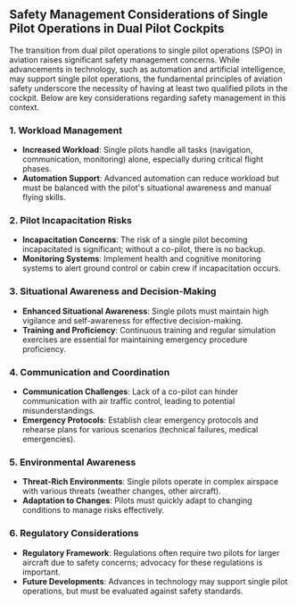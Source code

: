 ## Safety Management Considerations of Single Pilot Operations in Dual Pilot Cockpits

The transition from dual pilot operations to single pilot operations (SPO) in aviation raises significant safety management concerns. While advancements in technology, such as automation and artificial intelligence, may support single pilot operations, the fundamental principles of aviation safety underscore the necessity of having at least two qualified pilots in the cockpit. Below are key considerations regarding safety management in this context.

### 1. Workload Management

- **Increased Workload**: Single pilots handle all tasks (navigation, communication, monitoring) alone, especially during critical flight phases.
- **Automation Support**: Advanced automation can reduce workload but must be balanced with the pilot's situational awareness and manual flying skills.

### 2. Pilot Incapacitation Risks

- **Incapacitation Concerns**: The risk of a single pilot becoming incapacitated is significant; without a co-pilot, there is no backup.
- **Monitoring Systems**: Implement health and cognitive monitoring systems to alert ground control or cabin crew if incapacitation occurs.

### 3. Situational Awareness and Decision-Making

- **Enhanced Situational Awareness**: Single pilots must maintain high vigilance and self-awareness for effective decision-making.
- **Training and Proficiency**: Continuous training and regular simulation exercises are essential for maintaining emergency procedure proficiency.

### 4. Communication and Coordination

- **Communication Challenges**: Lack of a co-pilot can hinder communication with air traffic control, leading to potential misunderstandings.
- **Emergency Protocols**: Establish clear emergency protocols and rehearse plans for various scenarios (technical failures, medical emergencies).

### 5. Environmental Awareness

- **Threat-Rich Environments**: Single pilots operate in complex airspace with various threats (weather changes, other aircraft).
- **Adaptation to Changes**: Pilots must quickly adapt to changing conditions to manage risks effectively.

### 6. Regulatory Considerations

- **Regulatory Framework**: Regulations often require two pilots for larger aircraft due to safety concerns; advocacy for these regulations is important.
- **Future Developments**: Advances in technology may support single pilot operations, but must be evaluated against safety standards.